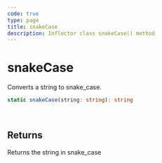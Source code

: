 ```yaml
---
code: true
type: page
title: snakeCase
description: Inflector class snakeCase() method
---
```


# snakeCase

<SinceBadge version="2.20.0" />

Converts a string to snake_case.

```ts
static snakeCase(string: string): string
```

<br/>

## Returns

Returns the string in snake_case
